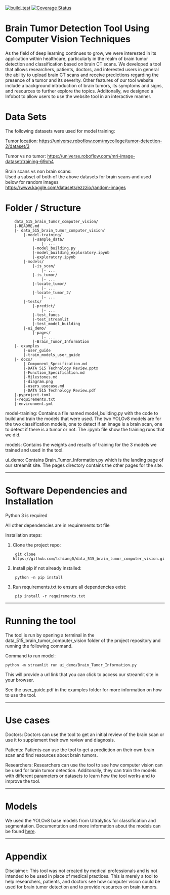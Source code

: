 [![build_test](https://github.com/tchiang0/data_515_brain_tumor_computer_vision/actions/workflows/build_test.yml/badge.svg)](https://github.com/tchiang0/data_515_brain_tumor_computer_vision/actions/workflows/build_test.yml)
[![Coverage Status](https://coveralls.io/repos/github/tchiang0/data_515_brain_tumor_computer_vision/badge.svg?branch=main)](https://coveralls.io/github/tchiang0/data_515_brain_tumor_computer_vision?branch=main)

Brain Tumor Detection Tool Using Computer Vision Techniques
====================
As the field of deep learning continues to grow, we were interested in its application within healthcare, particularly in the realm of brain tumor detection and classification based on brain CT scans. We developed a tool that allows researchers, patients, doctors, and interested users in general the ability to upload brain CT scans and receive predictions regarding the presence of a tumor and its severity. Other features of our tool website include a background introduction of brain tumors, its symptoms and signs, and resources to further explore the topics. Additonally, we designed a Infobot to allow users to use the website tool in an interactive manner.


Data Sets
====================
The following datasets were used for model training:

Tumor location:
https://universe.roboflow.com/mycollege/tumor-detection-2/dataset/3

Tumor vs no tumor:
https://universe.roboflow.com/mri-image-dataset/training-69oh4

Brain scans vs non brain scans: <br>
Used a subset of both of the above datasets for brain scans and used below for random images
https://www.kaggle.com/datasets/ezzzio/random-images


Folder / Structure
====================

        data_515_brain_tumor_computer_vision/
        |-README.md
        |- data_515_brain_tumor_computer_vision/
            |-model-training/
                |-sample_data/
                    |- ...
                |-model_building.py
                |-model_building_exploratory.ipynb
                |-exploratory.ipynb
            |-models/
                |-is_scan/
                    |- ...
                |-is_tumor/
                    |- ...
                |-locate_tumor/
                    |- ...
                |-locate_tumor_2/
                    |- ...
            |-tests/
                |-predict/
                    |- ...
                |-test_funcs
                |-test_streamlit
                |-test_model_building
            |-ui_demo/
                |-pages/
                    |- ...
                |-Brain_Tumor_Information
        |- examples
            |-user_guide
            |-train_models_user_guide
        |- docs/
            |-Component_Specification.md
            |-DATA 515 Technology Review.pptx
            |-Function_Specification.md
            |-Milestones.md
            |-diagram.png
            |-users_usecase.md
            |-DATA 515 Technology Review.pdf
        |-pyproject.toml
        |-requirements.txt
        |-environment.yml



model-training: Contains a file named model_building.py with the code to build and train the models that were used. The two YOLOv8 models are for the two classification models, one to detect if an image is a brain scan, one to detect if there is a tumor or not. The .ipynb file show the training runs that we did.

models: Contains the weights and results of training for the 3 models we trained and used in the tool.

ui_demo: Contains Brain_Tumor_Information.py which is the landing page of our streamlit site. The pages directory contains the other pages for the site.


------------------

Software Dependencies and Installation
====================
Python 3 is required

All other dependencies are in requirements.txt file

Installation steps:

1. Clone the project repo:

        git clone https://github.com/tchiang0/data_515_brain_tumor_computer_vision.git

2. Install pip if not already installed:

        python -n pip install

3. Run requirements.txt to ensure all dependencies exist:

        pip install -r requirements.txt

--------------------
Running the tool
====================
The tool is run by opening a terminal in the data_515_brain_tumor_computer_vision folder of the project repository and running the following command.

Command to run model:

    python -m streamlit run ui_demo/Brain_Tumor_Information.py

This will provide a url link that you can click to access our streamlit site in your browser.

See the user_guide.pdf in the examples folder for more information on how to use the tool.

--------------------



Use cases
====================
Doctors: Doctors can use the tool to get an initial review of the brain scan or use it to supplement their own review and diagnosis.

Patients: Patients can use the tool to get a prediction on their own brain scan and find resources about brain tumors.


Researchers: Researchers can use the tool to see how computer vision can be used for brain tumor detection. Additonally, they can train the models with different parameters or datasets to learn how the tool works and to improve the tool.


----------------------


Models
======================
We used the YOLOv8 base models from Ultralytics for classification and segmentation. Documentation and more information about the models can be found [here](https://docs.ultralytics.com/).



----------------------

Appendix
====================
Disclaimer: This tool was not created by medical professionals and is not intended to be used in place of medical practices. This is merely a tool to help researchers, patients, and doctors see how computer vision could be used for brain tumor detection and to provide resources on brain tumors.
